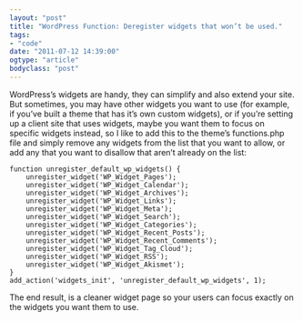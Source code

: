 ```yaml
---
layout: "post"
title: "WordPress Function: Deregister widgets that won’t be used."
tags: 
- "code"
date: "2011-07-12 14:39:00"
ogtype: "article"
bodyclass: "post"
---
```


WordPress’s widgets are handy, they can simplify and also extend your site. But sometimes, you may have other widgets you want to use (for example, if you’ve built a theme that has it’s own custom widgets), or if you’re setting up a client site that uses widgets, maybe you want them to focus on specific widgets instead, so I like to add this to the theme’s functions.php file and simply remove any widgets from the list that you want to allow, or add any that you want to disallow that aren’t already on the list:


    function unregister_default_wp_widgets() {
        unregister_widget('WP_Widget_Pages');
        unregister_widget('WP_Widget_Calendar');
        unregister_widget('WP_Widget_Archives');
        unregister_widget('WP_Widget_Links');
        unregister_widget('WP_Widget_Meta');
        unregister_widget('WP_Widget_Search');
        unregister_widget('WP_Widget_Categories');
        unregister_widget('WP_Widget_Recent_Posts');
        unregister_widget('WP_Widget_Recent_Comments');
        unregister_widget('WP_Widget_Tag_Cloud');
        unregister_widget('WP_Widget_RSS');
        unregister_widget('WP_Widget_Akismet');
    }
    add_action('widgets_init', 'unregister_default_wp_widgets', 1);
    


The end result, is a cleaner widget page so your users can focus exactly on the widgets you want them to use.